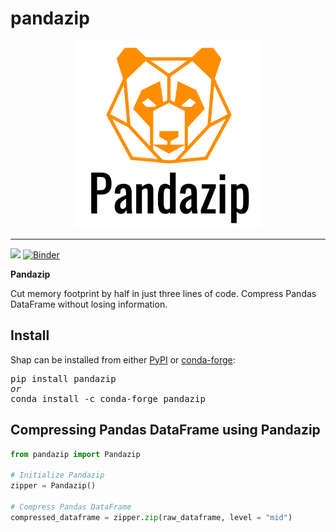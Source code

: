 # pandazip






<p align="center">
  <img src="https://github.com/meetyildiz/pandazip/blob/master/logo.png?raw=true" width="300" />
</p>

---
<a href="https://travis-ci.org/slundberg/shap"><img src="https://travis-ci.org/slundberg/shap.svg?branch=master"></a>
[![Binder](https://mybinder.org/badge_logo.svg)](https://mybinder.org/v2/gh/slundberg/shap/master)

**Pandazip** 

Cut memory footprint by half in just three lines of code. Compress Pandas DataFrame without losing information.


## Install

Shap can be installed from either [PyPI](https://pypi.org/project/pandazip) or [conda-forge](https://anaconda.org/conda-forge/pandazip):

<pre>
pip install pandazip
<i>or</i>
conda install -c conda-forge pandazip
</pre>

## Compressing Pandas DataFrame using Pandazip

```python
from pandazip import Pandazip

# Initialize Pandazip
zipper = Pandazip()

# Compress Pandas DataFrame
compressed_dataframe = zipper.zip(raw_dataframe, level = "mid")
```
